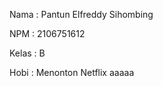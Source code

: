Nama    : Pantun Elfreddy Sihombing

NPM     : 2106751612

Kelas   : B

Hobi    : Menonton Netflix aaaaa 
